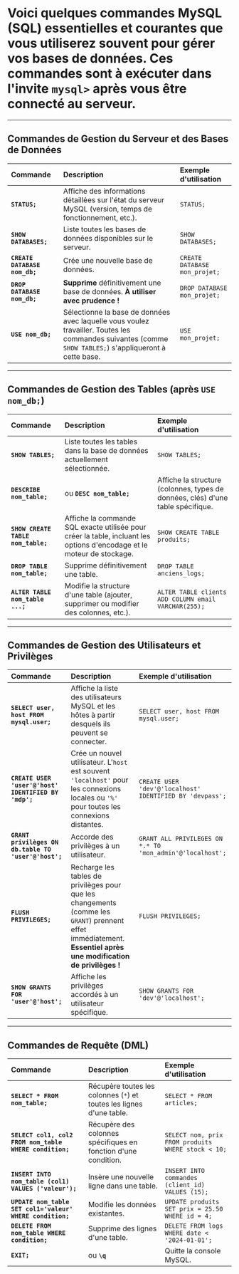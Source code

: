 
# Voici quelques commandes MySQL (SQL) essentielles et courantes que vous utiliserez souvent pour gérer vos bases de données. Ces commandes sont à exécuter dans l'invite `mysql>` après vous être connecté au serveur.

---

## Commandes de Gestion du Serveur et des Bases de Données

| Commande | Description | Exemple d'utilisation |
| :--- | :--- | :--- |
| **`STATUS;`** | Affiche des informations détaillées sur l'état du serveur MySQL (version, temps de fonctionnement, etc.). | `STATUS;` |
| **`SHOW DATABASES;`** | Liste toutes les bases de données disponibles sur le serveur. | `SHOW DATABASES;` |
| **`CREATE DATABASE nom_db;`** | Crée une nouvelle base de données. | `CREATE DATABASE mon_projet;` |
| **`DROP DATABASE nom_db;`** | **Supprime** définitivement une base de données. **À utiliser avec prudence !** | `DROP DATABASE mon_projet;` |
| **`USE nom_db;`** | Sélectionne la base de données avec laquelle vous voulez travailler. Toutes les commandes suivantes (comme `SHOW TABLES;`) s'appliqueront à cette base. | `USE mon_projet;` |

---

## Commandes de Gestion des Tables (après `USE nom_db;`)

| Commande | Description | Exemple d'utilisation |
| :--- | :--- | :--- |
| **`SHOW TABLES;`** | Liste toutes les tables dans la base de données actuellement sélectionnée. | `SHOW TABLES;` |
| **`DESCRIBE nom_table;`** | ou **`DESC nom_table;`** | Affiche la structure (colonnes, types de données, clés) d'une table spécifique. | `DESCRIBE utilisateurs;` |
| **`SHOW CREATE TABLE nom_table;`** | Affiche la commande SQL exacte utilisée pour créer la table, incluant les options d'encodage et le moteur de stockage. | `SHOW CREATE TABLE produits;` |
| **`DROP TABLE nom_table;`** | Supprime définitivement une table. | `DROP TABLE anciens_logs;` |
| **`ALTER TABLE nom_table ...;`** | Modifie la structure d'une table (ajouter, supprimer ou modifier des colonnes, etc.). | `ALTER TABLE clients ADD COLUMN email VARCHAR(255);` |

---

## Commandes de Gestion des Utilisateurs et Privilèges

| Commande | Description | Exemple d'utilisation |
| :--- | :--- | :--- |
| **`SELECT user, host FROM mysql.user;`** | Affiche la liste des utilisateurs MySQL et les hôtes à partir desquels ils peuvent se connecter. | `SELECT user, host FROM mysql.user;` |
| **`CREATE USER 'user'@'host' IDENTIFIED BY 'mdp';`** | Crée un nouvel utilisateur. L'`host` est souvent `'localhost'` pour les connexions locales ou `'%'` pour toutes les connexions distantes. | `CREATE USER 'dev'@'localhost' IDENTIFIED BY 'devpass';` |
| **`GRANT privilèges ON db.table TO 'user'@'host';`** | Accorde des privilèges à un utilisateur. | `GRANT ALL PRIVILEGES ON *.* TO 'mon_admin'@'localhost';` |
| **`FLUSH PRIVILEGES;`** | Recharge les tables de privilèges pour que les changements (comme les `GRANT`) prennent effet immédiatement. **Essentiel après une modification de privilèges !** | `FLUSH PRIVILEGES;` |
| **`SHOW GRANTS FOR 'user'@'host';`** | Affiche les privilèges accordés à un utilisateur spécifique. | `SHOW GRANTS FOR 'dev'@'localhost';` |

---

## Commandes de Requête (DML)

| Commande | Description | Exemple d'utilisation |
| :--- | :--- | :--- |
| **`SELECT * FROM nom_table;`** | Récupère toutes les colonnes (`*`) et toutes les lignes d'une table. | `SELECT * FROM articles;` |
| **`SELECT col1, col2 FROM nom_table WHERE condition;`** | Récupère des colonnes spécifiques en fonction d'une condition. | `SELECT nom, prix FROM produits WHERE stock < 10;` |
| **`INSERT INTO nom_table (col1) VALUES ('valeur');`** | Insère une nouvelle ligne dans une table. | `INSERT INTO commandes (client_id) VALUES (15);` |
| **`UPDATE nom_table SET col1='valeur' WHERE condition;`** | Modifie les données existantes. | `UPDATE produits SET prix = 25.50 WHERE id = 4;` |
| **`DELETE FROM nom_table WHERE condition;`** | Supprime des lignes d'une table. | `DELETE FROM logs WHERE date < '2024-01-01';` |
| **`EXIT;`** | ou **`\q`** | Quitte la console MySQL. | `EXIT;` |

